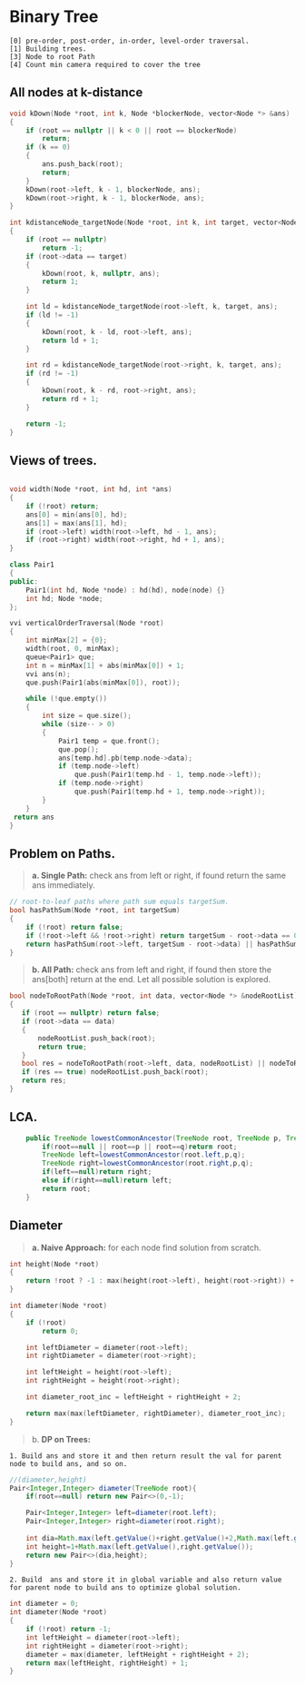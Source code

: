 # Binary Tree
    [0] pre-order, post-order, in-order, level-order traversal.
    [1] Building trees.
    [3] Node to root Path
    [4] Count min camera required to cover the tree
## All nodes at k-distance
```cpp
void kDown(Node *root, int k, Node *blockerNode, vector<Node *> &ans)
{
    if (root == nullptr || k < 0 || root == blockerNode)
        return;
    if (k == 0)
    {
        ans.push_back(root);
        return;
    }
    kDown(root->left, k - 1, blockerNode, ans);
    kDown(root->right, k - 1, blockerNode, ans);
}

int kdistanceNode_targetNode(Node *root, int k, int target, vector<Node *> &ans)
{
    if (root == nullptr)
        return -1;
    if (root->data == target)
    {
        kDown(root, k, nullptr, ans);
        return 1;
    }

    int ld = kdistanceNode_targetNode(root->left, k, target, ans);
    if (ld != -1)
    {
        kDown(root, k - ld, root->left, ans);
        return ld + 1;
    }

    int rd = kdistanceNode_targetNode(root->right, k, target, ans);
    if (rd != -1)
    {
        kDown(root, k - rd, root->right, ans);
        return rd + 1;
    }

    return -1;
}
```
## Views of trees.
```cpp

void width(Node *root, int hd, int *ans)
{
    if (!root) return;
    ans[0] = min(ans[0], hd);
    ans[1] = max(ans[1], hd);
    if (root->left) width(root->left, hd - 1, ans);
    if (root->right) width(root->right, hd + 1, ans);
}

class Pair1
{
public:
    Pair1(int hd, Node *node) : hd(hd), node(node) {}
    int hd; Node *node;
};

vvi verticalOrderTraversal(Node *root)
{
    int minMax[2] = {0};
    width(root, 0, minMax);
    queue<Pair1> que;
    int n = minMax[1] + abs(minMax[0]) + 1;
    vvi ans(n);
    que.push(Pair1(abs(minMax[0]), root));

    while (!que.empty())
    {
        int size = que.size();
        while (size-- > 0)
        {
            Pair1 temp = que.front();
            que.pop();
            ans[temp.hd].pb(temp.node->data);
            if (temp.node->left)
                que.push(Pair1(temp.hd - 1, temp.node->left));
            if (temp.node->right)
                que.push(Pair1(temp.hd + 1, temp.node->right));
        }
    }
 return ans
}
```
## Problem on Paths.
 >   **a. Single Path:** check ans from left or right, if found return the same ans immediately.
```cpp
// root-to-leaf paths where path sum equals targetSum.
bool hasPathSum(Node *root, int targetSum)
{
    if (!root) return false;
    if (!root->left && !root->right) return targetSum - root->data == 0;
    return hasPathSum(root->left, targetSum - root->data) || hasPathSum(root->right, targetSum - root->data);
}
```    
 >   **b. All Path:** check ans from left and right, if found then store the ans[both] return at the end. Let all possible solution is explored.
 ```cpp
 bool nodeToRootPath(Node *root, int data, vector<Node *> &nodeRootList)
{
    if (root == nullptr) return false;
    if (root->data == data)
    {
        nodeRootList.push_back(root);
        return true;
    }
    bool res = nodeToRootPath(root->left, data, nodeRootList) || nodeToRootPath(root->right, data, nodeRootList);
    if (res == true) nodeRootList.push_back(root);
    return res;
}
 ```

## LCA.
```java
    public TreeNode lowestCommonAncestor(TreeNode root, TreeNode p, TreeNode q) {
        if(root==null || root==p || root==q)return root;
        TreeNode left=lowestCommonAncestor(root.left,p,q);
        TreeNode right=lowestCommonAncestor(root.right,p,q);
        if(left==null)return right;
        else if(right==null)return left;
        return root;
    }
```
## Diameter
>**a. Naive Approach:** for each node find solution from scratch.
```cpp
int height(Node *root)
{
    return !root ? -1 : max(height(root->left), height(root->right)) + 1;
}

int diameter(Node *root)
{
    if (!root)
        return 0;

    int leftDiameter = diameter(root->left);
    int rightDiameter = diameter(root->right);

    int leftHeight = height(root->left);
    int rightHeight = height(root->right);

    int diameter_root_inc = leftHeight + rightHeight + 2;

    return max(max(leftDiameter, rightDiameter), diameter_root_inc);
}
```
    
>b. **DP on Trees:** 

    1. Build ans and store it and then return result the val for parent node to build ans, and so on.
```java
//(diameter,height)
Pair<Integer,Integer> diameter(TreeNode root){
    if(root==null) return new Pair<>(0,-1);

    Pair<Integer,Integer> left=diameter(root.left);
    Pair<Integer,Integer> right=diameter(root.right);
    
    int dia=Math.max(left.getValue()+right.getValue()+2,Math.max(left.getKey(),right.getKey()));
    int height=1+Math.max(left.getValue(),right.getValue());
    return new Pair<>(dia,height);
}
```

    2. Build  ans and store it in global variable and also return value for parent node to build ans to optimize global solution.
```cpp
int diameter = 0;
int diameter(Node *root)
{
    if (!root) return -1;
    int leftHeight = diameter(root->left);
    int rightHeight = diameter(root->right);
    diameter = max(diameter, leftHeight + rightHeight + 2);
    return max(leftHeight, rightHeight) + 1;
}

```
